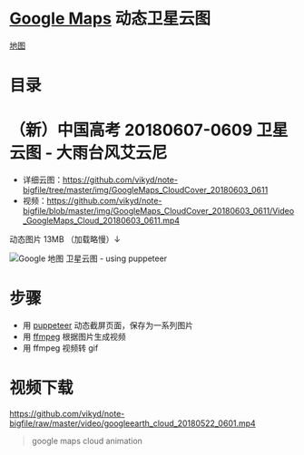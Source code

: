 # [Google Maps](https://www.google.com.hk/maps/@31.1957844,110.5654473,9446822m/data=!3m1!1e3) 动态卫星云图

[地图](https://www.google.com.hk/maps/@31.1957844,110.5654473,9446822m/data=!3m1!1e3)

# 目录

<!-- START doctoc -->
<!-- END doctoc -->

# （新）中国高考 20180607-0609 卫星云图 - 大雨台风艾云尼

- 详细云图：https://github.com/vikyd/note-bigfile/tree/master/img/GoogleMaps_CloudCover_20180603_0611
- 视频：https://github.com/vikyd/note-bigfile/blob/master/img/GoogleMaps_CloudCover_20180603_0611/Video_GoogleMaps_Cloud_20180603_0611.mp4

动态图片 13MB （加载略慢）↓

![Google 地图 卫星云图 - using puppeteer](https://github.com/vikyd/note-bigfile/raw/master/img/googlemaps_cloud_20180603_0611.gif)

# 步骤

- 用 [puppeteer](https://github.com/GoogleChrome/puppeteer) 动态截屏页面，保存为一系列图片
- 用 [ffmpeg](https://www.ffmpeg.org/) 根据图片生成视频
- 用 ffmpeg 视频转 gif

# 视频下载

https://github.com/vikyd/note-bigfile/raw/master/video/googleearth_cloud_20180522_0601.mp4

> google maps cloud animation
